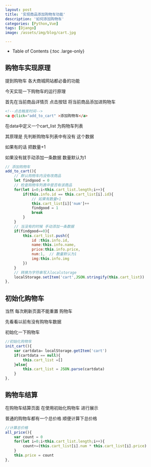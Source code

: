 ```yaml
---
layout: post
title: '实现商品添加购物车功能'
description: '如何添加购物车'
categories: [Python,Vue]
tags: [Django]
image: /assets/img/blog/cart.jpg

---
```


- Table of Contents
{:toc .large-only}

## 购物车实现原理

提到购物车  各大商城网站都必备的功能

今天实现一下购物车的运行原理

首先在当前商品详情页 点击按钮  将当前商品添加进购物车

```html
<!--点击触发时间-->
<a @click="add_to_cart" >添加购物车</a>
```

在data中定义一个cart_list 为购物车列表

其原理是 先判断购物车列表中有没有 这个数据 

如果有的话 把数量+1

如果没有就手动添加一条数据 数量默认为1

```js
// 添加购物车
add_to_cart(){
    // 默认购物车内没有改商品
    let findgood = 0
    // 检查购物车列表中是否有该商品
    for(let i=0;i<this.cart_list.length;i++){
        if(this.info.id == this.cart_list[i].id){
            // 如果有数量+1
            this.cart_list[i]['num']++
            findgood = 1
            break
        }
    }
    // 当没有的时候 手动添加一条数据
    if(findgood==0){
        this.cart_list.push({
            id :this.info.id,
            name:this.info.name,
            price:this.info.price,
            num:1,  // 数量默认为1
            img:this.info.img
        })
    }
    // 转换为字符串写入localstorage 
    localStorage.setItem('cart',JSON.stringify(this.cart_list))
},
```

## 初始化购物车

当然 每次刷新页面不能重置 购物车

先看看以前有没有购物车数据

初始化一下购物车

```js
//初始化购物车
init_cart(){
    var cartdata= localStorage.getItem('cart')
    if(cartdata == null){
        this.cart_list =[]
    }else{
        this.cart_list = JSON.parse(cartdata)
    }
},
```

## 购物车结算

在购物车结算页面 在使用初始化购物车 进行展示

普通的购物车都有一个总价格 顺便计算下总价格

```js
//计算总价格
all_price(){
    var count = 0
    for(let i=0;i<this.cart_list.length;i++){
        count+=(this.cart_list[i].num * this.cart_list[i].price)
    }
    this.price = count
},

```


